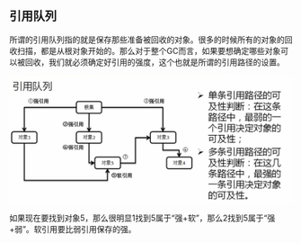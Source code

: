 ## 引用队列

所谓的引用队列指的就是保存那些准备被回收的对象。很多的时候所有的对象的回收扫描，都是从根对象开始的。那么对于整个GC而言，如果要想确定哪些对象可以被回收，我们就必须确定好引用的强度，这个也就是所谓的引用路径的设置。

![](/assets/3781517409661_.pic_hd.jpg)

如果现在要找到对象5，那么很明显1找到5属于“强+软”，那么2找到5属于“强+弱”。软引用要比弱引用保存的强。